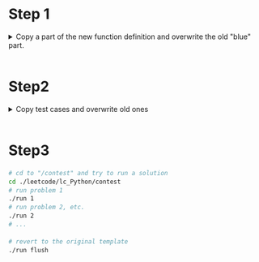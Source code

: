 # Step 1 
<details>
<summary>Copy a part of the new function definition and overwrite the old "blue" part.</summary>
<br>
<p>From a new problem</p>
<img src="./p1.png"/>
<p>To one of template file</p> 
<img src="./p2.png"/> 
</details>
<br>

# Step2
<details>
<summary>Copy test cases and overwrite old ones</summary>
<br>
<img src="./p3.png"/>
</details>
<br>

# Step3
```sh
# cd to "/contest" and try to run a solution
cd ./leetcode/lc_Python/contest
# run problem 1
./run 1
# run problem 2, etc.
./run 2
# ...

# revert to the original template
./run flush
```